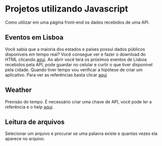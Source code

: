 # Projetos utilizando Javascript 

Como utilizar em uma página front-end os dados recebidos de uma API.

## Eventos em Lisboa

Você sabia que a maioria dos estados e países possui dados públicos disponíveis em tempo real? Você consegue ver e fazer o download do HTML clicando [aqui](https://github.com/andreddias/json_projects/blob/master/lisboa.html). Ao abrir você terá os próximos eventos de Lisboa recebidos pela API, pode guardar no celular e curtir o que tiver disponível pela cidade. Quando tiver tempo vou verificar a hipótese de criar um aplicativo. Para ver as referências basta clicar [aqui](http://lisboaaberta.cm-lisboa.pt/index.php/pt/turismo-e-lazer)

## Weather

Previsão do tempo. É necessário criar uma chave de API, você pode ler a referência e o help [aqui](https://openweathermap.org/appid).

## Leitura de arquivos

Selecionar um arquivo e procurar se uma palavra existe e quantas vezes ela aparece no arquivo.
